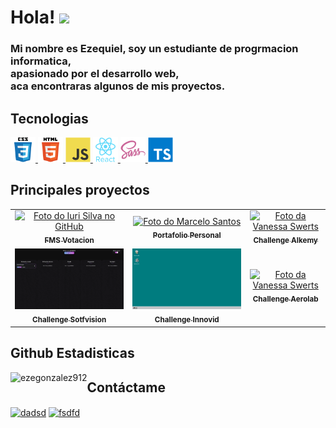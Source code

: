 # Hola! <img src="https://raw.githubusercontent.com/MartinHeinz/MartinHeinz/master/wave.gif" width="30px">

<h3>Mi nombre es Ezequiel, soy un estudiante de progrmacion informatica,<br/>
apasionado por el desarrollo web, <br/>
aca encontraras algunos de mis proyectos.</h3>

## Tecnologias

<p align="left"> <a href="https://www.w3schools.com/css/" target="_blank"> <img src="https://raw.githubusercontent.com/devicons/devicon/master/icons/css3/css3-original-wordmark.svg" alt="css3" width="40" height="40"/> </a> <a href="https://www.w3.org/html/" target="_blank"> <img src="https://raw.githubusercontent.com/devicons/devicon/master/icons/html5/html5-original-wordmark.svg" alt="html5" width="40" height="40"/> </a> <a href="https://developer.mozilla.org/en-US/docs/Web/JavaScript" target="_blank"> <img src="https://raw.githubusercontent.com/devicons/devicon/master/icons/javascript/javascript-original.svg" alt="javascript" width="40" height="40"/> </a> <a href="https://reactjs.org/" target="_blank"> <img src="https://raw.githubusercontent.com/devicons/devicon/master/icons/react/react-original-wordmark.svg" alt="react" width="40" height="40"/> </a> <a href="https://sass-lang.com" target="_blank"> <img src="https://raw.githubusercontent.com/devicons/devicon/master/icons/sass/sass-original.svg" alt="sass" width="40" height="40"/> </a> <a href="https://www.typescriptlang.org/" target="_blank"> <img src="https://raw.githubusercontent.com/devicons/devicon/master/icons/typescript/typescript-original.svg" alt="typescript" width="40" height="40"/> </a> </p>

## Principales proyectos
<table>
  <tr>
    <td align="center">
      <a href="https://fmsvotacion.com">
        <img src="./assets/fmsvotacionv2.gif" width="300px;" alt="Foto do Iuri Silva no GitHub"/><br>
        <sub>
          <b>FMS Votacion</b>
        </sub>
      </a>
    </td>
    <td align="center">
      <a href="https://ezegonzalez912.github.io/portafolio/">
        <img src="./assets/portafolio.gif" width="300px;" alt="Foto do Marcelo Santos"/><br>
        <sub>
          <b>Portafolio Personal</b>
        </sub>
      </a>
    </td>
    <td align="center">
      <a href="https://ezegonzalez912.github.io/challenge-alkemy/#/">
        <img src="./assets/alkemy-challenge.gif" width="300px;" alt="Foto da Vanessa Swerts"/><br>
        <sub>
          <b>Challenge Alkemy</b>
        </sub>
      </a>
    </td>
  </tr>
  <tr>
    <td align="center">
      <a href="https://ezegonzalez912.github.io/challenge-softvision/">
        <img src="./assets/softvision-challenge.gif" width="300px;" alt="Foto do Iuri Silva no GitHub"/><br>
        <sub>
          <b>Challenge Sotfvision</b>
        </sub>
      </a>
    </td>
    <td align="center">
      <a href="https://github.com/ezegonzalez912/innovid-challenge">
        <img src="./assets/innovid-challenge.gif" width="300px;" alt="Foto do Marcelo Santos"/><br>
        <sub>
          <b>Challenge Innovid</b>
        </sub>
      </a>
    </td>
    <td align="center">
      <a href="https://ezegonzalez912.github.io/challenge-aerolab/#/">
        <img src="./assets/aerolab-challenge.gif" width="300px;" alt="Foto da Vanessa Swerts"/><br>
        <sub>
          <b>Challenge Aerolab</b>
        </sub>
      </a>
    </td>
  </tr>
</table>

## Github Estadisticas

<p><img align="left" src="https://github-readme-stats.vercel.app/api/top-langs?username=ezegonzalez912&show_icons=true&locale=es&layout=compact" alt="ezegonzalez912" /></p>

## Contáctame
<p align="left">
<a href="https://twitter.com/ezegonzalezdev" target="blank"><img align="center" src="https://raw.githubusercontent.com/rahuldkjain/github-profile-readme-generator/master/src/images/icons/Social/twitter.svg" alt="dadsd" height="32" width="40" /></a>
<a href="https://www.linkedin.com/in/ezequiel-gonzalez-9a17b3208/" target="blank"><img align="center" src="https://raw.githubusercontent.com/rahuldkjain/github-profile-readme-generator/master/src/images/icons/Social/linked-in-alt.svg" alt="fsdfd" height="30" width="40" /></a>
</p>
